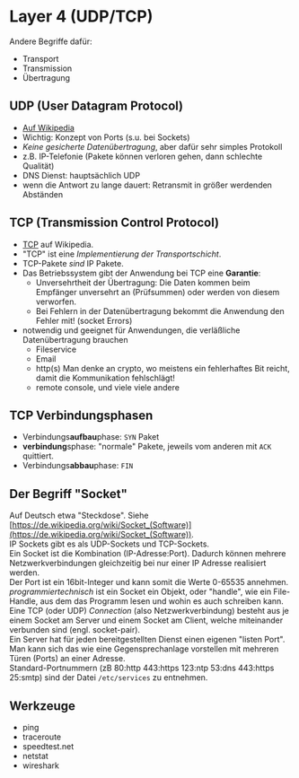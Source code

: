 # Layer 4 (UDP/TCP)

Andere Begriffe dafür:

- Transport
- Transmission
- Übertragung

## UDP (User Datagram Protocol)

- [Auf Wikipedia](https://de.wikipedia.org/wiki/User_Datagram_Protocol)
- Wichtig: Konzept von Ports (s.u. bei Sockets)
- *Keine gesicherte Datenübertragung*, aber dafür sehr simples Protokoll
- z.B. IP-Telefonie (Pakete können verloren gehen, dann schlechte Qualität)
- DNS Dienst: hauptsächlich UDP
- wenn die Antwort zu lange dauert: Retransmit in größer werdenden Abständen

## TCP (Transmission Control Protocol)

- [TCP](https://de.wikipedia.org/wiki/Transmission_Control_Protocol) auf Wikipedia.  
- "TCP" ist eine *Implementierung der Transportschicht*.  
- TCP-Pakete *sind* IP Pakete.
- Das Betriebssystem gibt der Anwendung bei TCP eine **Garantie**:
  - Unversehrtheit der Übertragung: Die Daten kommen beim Empfänger unversehrt an (Prüfsummen) oder werden von diesem verworfen.
  - Bei Fehlern in der Datenübertragung bekommt die Anwendung den Fehler mit! (socket Errors)
- notwendig und geeignet für Anwendungen, die verläßliche Datenübertragung brauchen
  - Fileservice
  - Email
  - http(s) Man denke an crypto, wo meistens ein fehlerhaftes Bit reicht, damit die Kommunikation fehlschlägt!
  - remote console, und viele viele andere

## TCP Verbindungsphasen

- Verbindungs**aufbau**phase: `SYN` Paket
- **verbindung**sphase: "normale" Pakete, jeweils vom anderen mit `ACK` quittiert.
- Verbindungs**abbau**phase: `FIN`

## Der Begriff "Socket"

Auf Deutsch etwa "Steckdose". Siehe [https://de.wikipedia.org/wiki/Socket_(Software)](https://de.wikipedia.org/wiki/Socket_(Software)).  
IP Sockets gibt es als UDP-Sockets und TCP-Sockets.  
Ein Socket ist die Kombination (IP-Adresse:Port). Dadurch können mehrere Netzwerkverbindungen gleichzeitig bei nur einer IP Adresse realisiert werden.  
Der Port ist ein 16bit-Integer und kann somit die Werte 0-65535 annehmen.  
*programmiertechnisch* ist ein Socket ein Objekt, oder "handle", wie ein File-Handle, aus dem das Programm lesen und wohin es auch schreiben kann.  
Eine TCP (oder UDP) *Connection* (also Netzwerkverbindung) besteht aus je einem Socket am Server und einem Socket am Client, welche miteinander verbunden sind (engl. socket-pair).  
Ein Server hat für jeden bereitgestellten Dienst einen eigenen "listen Port". Man kann sich das wie eine Gegensprechanlage vorstellen mit mehreren Türen (Ports) an einer Adresse.  
Standard-Portnummern (zB 80:http 443:https 123:ntp 53:dns 443:https 25:smtp) sind der Datei `/etc/services` zu entnehmen.

## Werkzeuge

- ping
- traceroute
- speedtest.net
- netstat
- wireshark
